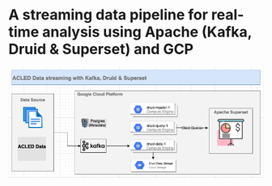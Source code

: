 # A streaming data pipeline for real-time analysis using Apache (Kafka, Druid & Superset) and GCP
![architecture diagram](https://github.com/jcodezy/streaming-with-kafka-druid-superset/blob/master/assets/architecture-diagram-1.png)


                                      
